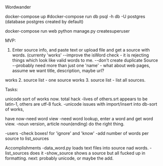 Wordwander

docker-compose up
#docker-compose run db psql -h db -U postgres
(database postgres created by default)

docker-compose run web python manage.py createsuperuser


MVP:
1. Enter source info, and paste text or upload file and get a source with words.
(currenty 'works'
--improve the isWord check - it is rejecting things which look like valid
words to me.
--don't create duplicate Source
--probably need more than just one 'name' - what about web pages, assume
we want title, description, maybe url?

works 2. source list - one source
works 3. source list - list all sources.



Tasks:

unicode sort of works now. total hack
    -lives of others.srt appears to be latin-1, others are utf-8 fuck.
    -unicode issues with import/insert into db-sort of works, 

have now-need word view
-need word lookup, enter a word and get word view.
-noun version, article noun(ending) do the right thing.

-users
-check boxes! for 'ignore' and 'know'
-add number of words per source to list_sources



Accomplishments
-data_word.py loads text files into source nad words.
-list_sources does it
-show_source shows a source but all fucked up in formatting.
next: probably unicode, or maybe the add.

